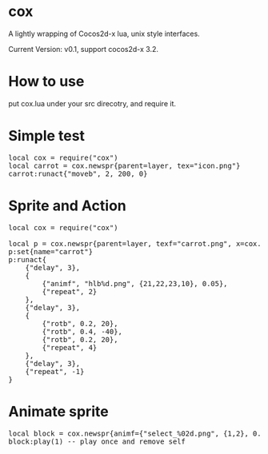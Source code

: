 cox
===
A lightly wrapping of Cocos2d-x lua, unix style interfaces.

Current Version:
v0.1, support cocos2d-x 3.2.


How to use
===
put cox.lua under your src direcotry, and require it.

Simple test
===
<pre>
local cox = require("cox")
local carrot = cox.newspr{parent=layer, tex="icon.png"}
carrot:runact{"moveb", 2, 200, 0}
</pre>

Sprite and Action
===
<pre>
local cox = require("cox")

local p = cox.newspr{parent=layer, texf="carrot.png", x=cox.w/2, y=276}
p:set{name="carrot"}
p:runact{
    {"delay", 3},
    {
        {"animf", "hlb%d.png", {21,22,23,10}, 0.05},
        {"repeat", 2}
    },
    {"delay", 3},
    {
        {"rotb", 0.2, 20},
        {"rotb", 0.4, -40},
        {"rotb", 0.2, 20},
        {"repeat", 4}
    },
    {"delay", 3},
    {"repeat", -1}
}
</pre>

Animate sprite
===
<pre>
local block = cox.newspr{animf={"select_%02d.png", {1,2}, 0.2}}
block:play(1) -- play once and remove self
</pre>

